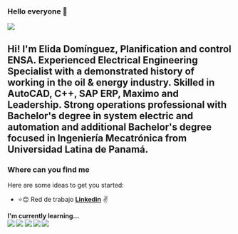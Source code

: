 ### Hello everyone 👋
![](https://github.com/hebertdev1/hebertdev1/blob/master/javascript.gif)

## Hi! I'm Elida Domínguez, Planification and control ENSA. Experienced Electrical Engineering Specialist with a demonstrated history of working in the oil & energy industry. Skilled in AutoCAD, C++, SAP ERP, Maximo and Leadership. Strong operations professional with Bachelor's degree in system electric and automation and additional Bachelor's degree focused in Ingeniería Mecatrónica from Universidad Latina de Panamá. 

### Where can you find me
Here are some ideas to get you started:
* :star::blush: Red de trabajo **[Linkedin](https://www.linkedin.com/in/elida-dom%C3%ADnguez-057965181/)** :v:

<summary> <b>I'm currently learning... <b></summary>
  <img src="https://img.shields.io/badge/-Python-FFD43B?style=for-the-badge&logo=python&logoColor=white&labelColor=4B8BBE" />
  <img src="https://img.shields.io/badge/-Visual%20Studio%20Code-23A9F2?style=for-the-badge&logo=Visual%20Studio%20Code&logoColor=white"/>
  <img src="https://img.shields.io/badge/-Github-181717?style=for-the-badge&logo=GitHub&logoColor=white"/>
  <img src="https://img.shields.io/badge/-C++-00599C?style=flat-square&logo=c" />
  <img src="https://img.shields.io/badge/https://www.google.com/searchq=autocad+2020&sxsrf=ALeKk028yzqCXD4OTQeXTTvizDBhmLBJ2w:1600636247164&source=lnms&tbm=isch&sa=X&ved=2ahUKEwi9wLTX0vjrAhVndt8KHWMXCZYQ_AUoAXoECA8QAw&biw=1517&bih=730#imgrc=R4ICVruswnA9CM" />
<!--
**elida1412/elida1412** is a ✨ _special_ ✨ repository because its `README.md` (this file) appears on your GitHub profile.



- 🔭 I’m currently working on ...
- 🌱 I’m currently learning ...
- 👯 I’m looking to collaborate on ...
- 🤔 I’m looking for help with ...
- 💬 Ask me about ...
- 📫 How to reach me: ...
- 😄 Pronouns: ...
- ⚡ Fun fact: ...
-->
